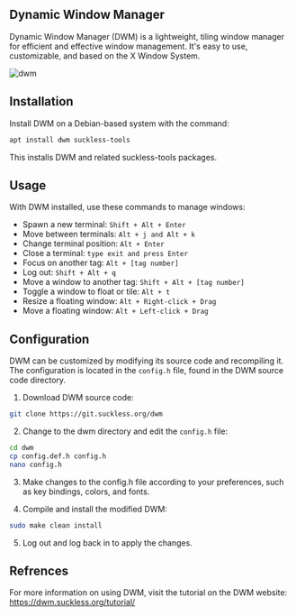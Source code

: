 ## Dynamic Window Manager

Dynamic Window Manager (DWM) is a lightweight, tiling window manager for efficient and effective window management. It's easy to use, customizable, and based on the X Window System.

![dwm](https://user-images.githubusercontent.com/37275728/189493108-20a94d0c-24fd-4b35-8b78-527a350abc0c.png)

## Installation

Install DWM on a Debian-based system with the command:

```bash
apt install dwm suckless-tools
```

This installs DWM and related suckless-tools packages.

## Usage

With DWM installed, use these commands to manage windows:

* Spawn a new terminal: `Shift + Alt + Enter`
* Move between terminals: `Alt + j and Alt + k`
* Change terminal position: `Alt + Enter`
* Close a terminal: `type exit and press Enter`
* Focus on another tag: `Alt + [tag number]`
* Log out: `Shift + Alt + q`
* Move a window to another tag: `Shift + Alt + [tag number]`
* Toggle a window to float or tile: `Alt + t`
* Resize a floating window: `Alt + Right-click + Drag`
* Move a floating window: `Alt + Left-click + Drag`

## Configuration

DWM can be customized by modifying its source code and recompiling it. The configuration is located in the `config.h` file, found in the DWM source code directory.

1. Download DWM source code:

```bash
git clone https://git.suckless.org/dwm
```

2. Change to the dwm directory and edit the `config.h` file:

```bash
cd dwm
cp config.def.h config.h
nano config.h
```

3. Make changes to the config.h file according to your preferences, such as key bindings, colors, and fonts.

4. Compile and install the modified DWM:

```bash
sudo make clean install
```

5. Log out and log back in to apply the changes.

## Refrences

For more information on using DWM, visit the tutorial on the DWM website: https://dwm.suckless.org/tutorial/
